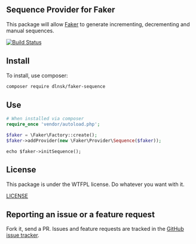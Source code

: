 Sequence Provider for Faker
---

This package will allow [Faker](https://github.com/FakerPHP/Faker) to generate
incrementing, decrementing and manual sequences.

[![Build Status](https://travis-ci.org/dlnsk/faker-sequence.svg?branch=master)](https://travis-ci.org/aalaap/faker-youtube)

## Install

To install, use composer:

```bash
composer require dlnsk/faker-sequence
```

## Use

```php
# When installed via composer
require_once 'vendor/autoload.php';

$faker = \Faker\Factory::create();
$faker->addProvider(new \Faker\Provider\Sequence($faker));
```

```
echo $faker->initSequence();
```

## License

This package is under the WTFPL license. Do whatever you want with it.

[LICENSE](https://github.com/aalaap/faker-youtube/LICENSE)

## Reporting an issue or a feature request

Fork it, send a PR. Issues and feature requests are tracked in the
[GitHub issue tracker](https://github.com/dlnsk/faker-sequence/issues).
